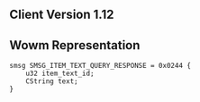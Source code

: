 ## Client Version 1.12

## Wowm Representation
```rust,ignore
smsg SMSG_ITEM_TEXT_QUERY_RESPONSE = 0x0244 {
    u32 item_text_id;    
    CString text;    
}

```
